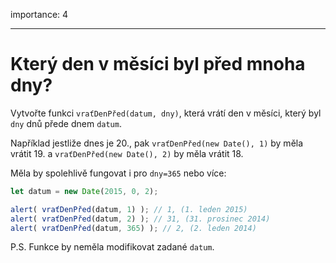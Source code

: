 importance: 4

---

# Který den v měsíci byl před mnoha dny?

Vytvořte funkci `vraťDenPřed(datum, dny)`, která vrátí den v měsíci, který byl `dny` dnů přede dnem `datum`.

Například jestliže dnes je 20., pak `vraťDenPřed(new Date(), 1)` by měla vrátit 19. a `vraťDenPřed(new Date(), 2)` by měla vrátit 18.

Měla by spolehlivě fungovat i pro `dny=365` nebo více:

```js
let datum = new Date(2015, 0, 2);

alert( vraťDenPřed(datum, 1) ); // 1, (1. leden 2015)
alert( vraťDenPřed(datum, 2) ); // 31, (31. prosinec 2014)
alert( vraťDenPřed(datum, 365) ); // 2, (2. leden 2014)
```

P.S. Funkce by neměla modifikovat zadané `datum`.